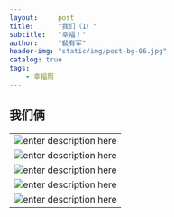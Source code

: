 ```yaml
---
layout:     post
title:      "我们（1）"
subtitle:   "幸福！"
author:     "裴有军"
header-img: "static/img/post-bg-06.jpg"
catalog: true
tags:
    - 幸福照
---
```


<h2 class="section-heading">我们俩</h2>

|     |
| --- |
|  ![enter description here][2]   |
|  ![enter description here][1]   |
| ![enter description here][3]    |
| ![enter description here][4]    |
|  ![enter description here][5]   |


  [1]: http://ww2.sinaimg.cn/large/71be7325jw1famqaaimblj21kw2dnty3.jpg
  [2]: http://ww2.sinaimg.cn/large/71be7325jw1famqbp7qmlj21kw11s4qp.jpg
  [3]: http://ww2.sinaimg.cn/large/71be7325jw1famqcqunwej21kw2dn4qp.jpg
  [4]: http://ww3.sinaimg.cn/large/71be7325jw1famq3z0j59j21kw2dn4qp.jpg
  [5]: http://ww3.sinaimg.cn/large/71be7325jw1famq75gagkj21kw11saxc.jpg